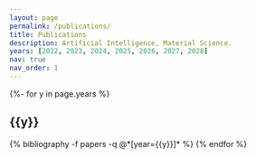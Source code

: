 ```yaml
---
layout: page
permalink: /publications/
title: Publications
description: Artificial Intelligence, Material Science.
years: [2022, 2023, 2024, 2025, 2026, 2027, 2028]
nav: true
nav_order: 1
---
```

<!-- _pages/publications.md -->
<div class="publications">

{%- for y in page.years %}
  <h2 class="year">{{y}}</h2>
  {% bibliography -f papers -q @*[year={{y}}]* %}
{% endfor %}

</div>
